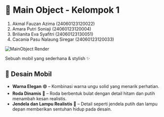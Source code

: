 # 🚗 Main Object  - Kelompok 1

  1) Akmal Fauzan Azima (24060123120022)
  2) Amara Putri Soniaji (24060123120004)
  3) Brilianita Eva Syafitri (24060123130051)
  4) Cacania Pasu Nalaung Siregar (24060123120033)
  
![MainObject Render](/[screenshot]%20objek%20utama.png)

Sebuah mobil yang sederhana & stylish ✨

## 🎨 Desain Mobil   
- **Warna Elegan** 🟣 – Kombinasi warna ungu solid yang menarik perhatian.
- **Roda Dinamis** 🔄 – Roda berbentuk bulat dengan detail hitam dan putih menambah kesan realistis.
- **Jendela dan Lampu Realistis** 🌟 – Detail seperti jendela putih dan lampu depan memberikan sentuhan hidup pada desain.